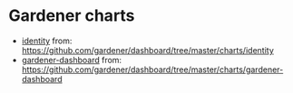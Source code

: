 # Gardener charts

- [identity](./identity)
  from: https://github.com/gardener/dashboard/tree/master/charts/identity
- [gardener-dashboard](./gardener-dashboard)
  from: https://github.com/gardener/dashboard/tree/master/charts/gardener-dashboard

